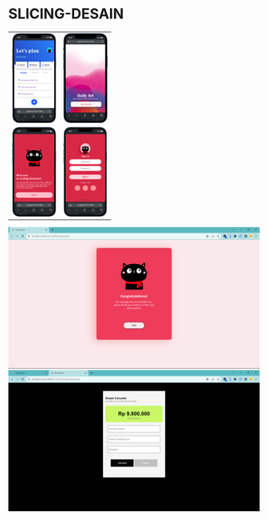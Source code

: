 # SLICING-DESAIN
<table align="center">
    <tr>
        <td>
            <img src="todo-app.png" height="180px">
        </td>
        <td>
            <img src="mobile2.png"  height="180px">
        </td>
    </tr>
    <tr>
        <td>
            <img src="mobile1a.png" height="180px">
        </td>
        <td>
            <img src="mobile1b.png"  height="180px">
        </td>
    </tr>
</table>

![slicing-desain](https://github.com/ENONGLOSKER/SLICING-DESAIN/blob/master/scrennshot1.png?raw=true)
![slicing-desain](https://github.com/ENONGLOSKER/SLICING-DESAIN/blob/master/scrennshot2.png?raw=true)

